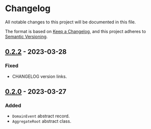 # Changelog

All notable changes to this project will be documented in this file.

The format is based on [Keep a Changelog](https://keepachangelog.com/en/1.1.0/),
and this project adheres to [Semantic Versioning](https://semver.org/spec/v2.0.0.html).

## [0.2.2] - 2023-03-28

### Fixed

-   CHANGELOG version links.

## [0.2.0] - 2023-03-27

### Added

- `DomainEvent` abstract record.
- `AggregateRoot` abstract class.

[0.2.2]: https://github.com/thomaswoodcock/ShopSharp.Core.Domain/compare/v0.2.0...v0.2.2
[0.2.0]: https://github.com/thomaswoodcock/ShopSharp.Core.Domain/releases/tag/v0.2.0